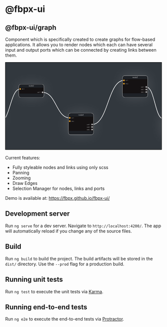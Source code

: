 # @fbpx-ui

## @fbpx-ui/graph

Component which is specifically created to create graphs for flow-based applications. It allows you to render nodes which each can have several input and output ports which can be connected by creating links between them.

[![fbpx-graph](https://raw.githubusercontent.com/fbpx/fbpx-ui/master/src/assets/screenshot.png)](https://fbpx.github.io/fbpx-ui/)

Current features:

- Fully styleable nodes and links using only scss
- Panning
- Zooming
- Draw Edges
- Selection Manager for nodes, links and ports

Demo is available at: https://fbpx.github.io/fbpx-ui/

## Development server

Run `ng serve` for a dev server. Navigate to `http://localhost:4200/`. The app will automatically reload if you change any of the source files.

## Build

Run `ng build` to build the project. The build artifacts will be stored in the `dist/` directory. Use the `--prod` flag for a production build.

## Running unit tests

Run `ng test` to execute the unit tests via [Karma](https://karma-runner.github.io).

## Running end-to-end tests

Run `ng e2e` to execute the end-to-end tests via [Protractor](http://www.protractortest.org/).
